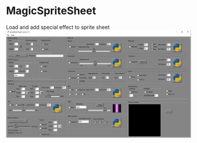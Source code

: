 # MagicSpriteSheet
Load and add special effect to sprite sheet
![alt text](https://github.com/yoyoberenguer/MagicSpriteSheet/blob/master/capture.png)
